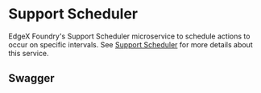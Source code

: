 # Support Scheduler

EdgeX Foundry's Support Scheduler microservice to schedule actions to occur on specific intervals. See
[Support Scheduler](../../microservices/support/scheduler/Purpose.md) for more details about this service.

## Swagger

<swagger-ui src="https://raw.githubusercontent.com/edgexfoundry/edgex-go/{{edgexversion}}/openapi/{{api_version}}/support-scheduler.yaml"/>
